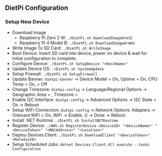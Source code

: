 ## DietPi Configuration

### Setup New Device
- Download Image
  - Raspberry Pi Zero 2 W: `./DietPi.sh DownloadImageArm32`
  - Raspberry Pi 4 Model B: `./DietPi.sh DownloadImageArm64`
- Write Image To SD Card: `./DietPi.sh WriteImage`
- Boot Device: Insert SD card into device, power on device & wait for initial configuration to complete.
- Configure Device: `./DietPi.sh SetupDevice "<HostName>"`
- Update Device OS: `./DietPi.sh SystemUpdate`
- Setup Firewall: `./DietPi.sh SetupFirewall`
- Update Banner: `dietpi-banner` -> Device Model = On, Uptime = On, CPU Temp = On, <Remaining> = Off
- Change Timezone: `dietpi-config` -> Language/Regional Options -> Geographic Area = <Area>, Timezone = <Timezone>
- Enable I2C Interface: `dietpi-config` -> Advanced Options -> I2C State = On -> Reboot
- Setup WiFi Connection: `dietpi-config` -> Network Options: Adapters -> Onboard WiFi = On, WiFi -> Enable, <SSID> (<Password>) -> Done -> Reboot
- Install .NET Runtime: `./DietPi.sh InstallNETRuntime`
- Register Device: `./AWS.sh RegisterDevice <DeviceID> "<DeviceName>" "<DeviceToken>" "<MACAddress>" "<Location>"`
- Deploy Devices.Client: `./DietPi.sh DownloadClient "<DeviceToken>" <ReleaseID>`
- Setup Scheduled Jobs: `dotnet Devices.Client.dll execute --tasks Configuration`